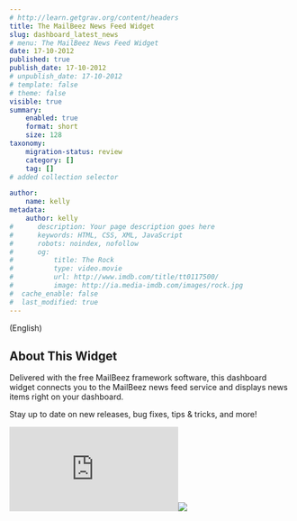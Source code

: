```yaml
---
# http://learn.getgrav.org/content/headers
title: The MailBeez News Feed Widget
slug: dashboard_latest_news
# menu: The MailBeez News Feed Widget
date: 17-10-2012
published: true
publish_date: 17-10-2012
# unpublish_date: 17-10-2012
# template: false
# theme: false
visible: true
summary:
    enabled: true
    format: short
    size: 128
taxonomy:
    migration-status: review
    category: []
    tag: []
# added collection selector

author:
    name: kelly
metadata:
    author: kelly
#      description: Your page description goes here
#      keywords: HTML, CSS, XML, JavaScript
#      robots: noindex, nofollow
#      og:
#          title: The Rock
#          type: video.movie
#          url: http://www.imdb.com/title/tt0117500/
#          image: http://ia.media-imdb.com/images/rock.jpg
#  cache_enable: false
#  last_modified: true
---
```


(English)

## About This Widget

Delivered with the free MailBeez framework software, this dashboard widget connects you to the MailBeez news feed service and displays news items right on your dashboard.

Stay up to date on new releases, bug fixes, tips & tricks, and more!

[![](http://localhost/wordpress_mailbeez_EOL/wp-content/themes/awake/lib/scripts/timthumb/thumb.php?src=http://www.mailbeez.com/images/doc/dashboardbeez/mailbeez_newsfeed.png&w=270&h=94&zc=1&q=100 "MailBeez News Feed Widget")](http://www.mailbeez.com/images/doc/dashboardbeez/mailbeez_newsfeed.png "MailBeez News Feed Widget")![](http://localhost/wordpress_mailbeez_EOL/wp-content/themes/awake/images/shortcodes/image_shadow.png)
